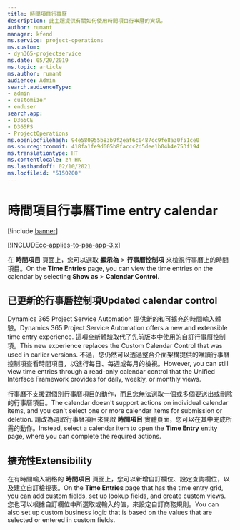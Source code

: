 ```yaml
---
title: 時間項目行事曆
description: 此主題提供有關如何使用時間項目行事曆的資訊。
author: rumant
manager: kfend
ms.service: project-operations
ms.custom:
- dyn365-projectservice
ms.date: 05/20/2019
ms.topic: article
ms.author: rumant
audience: Admin
search.audienceType:
- admin
- customizer
- enduser
search.app:
- D365CE
- D365PS
- ProjectOperations
ms.openlocfilehash: 94e580955b83b9f2eaf6c0487cc9fe8a30f51ce0
ms.sourcegitcommit: 418fa1fe9d605b8faccc2d5dee1b04b4e753f194
ms.translationtype: HT
ms.contentlocale: zh-HK
ms.lasthandoff: 02/10/2021
ms.locfileid: "5150200"
---
```

# <a name="time-entry-calendar"></a><span data-ttu-id="e41a8-103">時間項目行事曆</span><span class="sxs-lookup"><span data-stu-id="e41a8-103">Time entry calendar</span></span>

[!include [banner](../includes/psa-now-project-operations.md)]

[!INCLUDE[cc-applies-to-psa-app-3.x](../includes/cc-applies-to-psa-app-3x.md)]

<span data-ttu-id="e41a8-104">在 **時間項目** 頁面上，您可以選取 **顯示為** \> **行事曆控制項** 來檢視行事曆上的時間項目。</span><span class="sxs-lookup"><span data-stu-id="e41a8-104">On the **Time Entries** page, you can view the time entries on the calendar by selecting **Show as** \> **Calendar Control**.</span></span>

## <a name="updated-calendar-control"></a><span data-ttu-id="e41a8-105">已更新的行事曆控制項</span><span class="sxs-lookup"><span data-stu-id="e41a8-105">Updated calendar control</span></span>

<span data-ttu-id="e41a8-106">Dynamics 365 Project Service Automation 提供新的和可擴充的時間輸入體驗。</span><span class="sxs-lookup"><span data-stu-id="e41a8-106">Dynamics 365 Project Service Automation offers a new and extensible time entry experience.</span></span> <span data-ttu-id="e41a8-107">這項全新體驗取代了先前版本中使用的自訂行事曆控制項。</span><span class="sxs-lookup"><span data-stu-id="e41a8-107">This new experience replaces the Custom Calendar Control that was used in earlier versions.</span></span> <span data-ttu-id="e41a8-108">不過，您仍然可以透過整合介面架構提供的唯讀行事曆控制項查看時間項目，以進行每日、每週或每月的檢視。</span><span class="sxs-lookup"><span data-stu-id="e41a8-108">However, you can still view time entries through a read-only calendar control that the Unified Interface Framework provides for daily, weekly, or monthly views.</span></span>

<span data-ttu-id="e41a8-109">行事曆不支援對個別行事曆項目的動作，而且您無法選取一個或多個要送出或刪除的行事曆項目。</span><span class="sxs-lookup"><span data-stu-id="e41a8-109">The calendar doesn't support actions on individual calendar items, and you can't select one or more calendar items for submission or deletion.</span></span> <span data-ttu-id="e41a8-110">請改為選取行事曆項目來開啟 **時間項目** 實體頁面，您可以在其中完成所需的動作。</span><span class="sxs-lookup"><span data-stu-id="e41a8-110">Instead, select a calendar item to open the **Time Entry** entity page, where you can complete the required actions.</span></span>

## <a name="extensibility"></a><span data-ttu-id="e41a8-111">擴充性</span><span class="sxs-lookup"><span data-stu-id="e41a8-111">Extensibility</span></span>

<span data-ttu-id="e41a8-112">在有時間輸入網格的 **時間項目** 頁面上，您可以新增自訂欄位、設定查詢欄位，以及建立自訂檢視表。</span><span class="sxs-lookup"><span data-stu-id="e41a8-112">On the **Time Entries** page that has the time entry grid, you can add custom fields, set up lookup fields, and create custom views.</span></span> <span data-ttu-id="e41a8-113">您也可以根據自訂欄位中所選取或輸入的值，來設定自訂商務規則。</span><span class="sxs-lookup"><span data-stu-id="e41a8-113">You can also set up custom business logic that is based on the values that are selected or entered in custom fields.</span></span>
